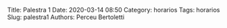 Title: Palestra 1
Date: 2020-03-14 08:50
Category: horarios
Tags: horarios
Slug: palestra1
Authors: Perceu Bertoletti